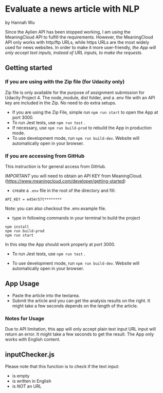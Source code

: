 # Evaluate a news article with NLP

by Hannah Wu

Since the Aylien API has been stopped working, I am using the MeaningCloud API to fulfill the requirements. However, the MeaningCloud API only works with http/ftp URLs, while https URLs are the most widely used for news websites. In order to make it more user-friendly, *the App will only accept text inputs, instead of URL inputs, to make the requests*.

## Getting started

### If you are using with the Zip file (for Udacity only)

Zip file is only available for the purpose of assignment submission for Udacity Project 4. The node_module, dist folder, and a .env file with an API key are included in the Zip. No need to do extra setups.

- If you are using the Zip File, simple run `npm run start` to open the App at port 3000.
- To run Jest tests, use `npm run test` . 
- If necessary, use `npm run build-prod` to rebuild the App in production mode.
- To use development mode, run `npm run build-dev`. Website will automatically open in your browser.


### If you are accessing from GitHub

This instruction is for general access from GitHub.

*IMPORTANT* you will need to obtain an API KEY from MeaningCloud. 
(https://www.meaningcloud.com/developer/getting-started)

- create a `.env` file in the root of the directory and fill:

```
API_KEY = e454r57t********
```

Note: you can also checkout the .env.example file.

- type in following commands in your terminal to build the project

```
npm install
npm run build-prod
npm run start 
```

In this step the App should work properly at port 3000.

- To run Jest tests, use `npm run test` .

- To use development mode, run `npm run build-dev`. Website will automatically open in your browser.


## App Usage

- Paste the article into the textarea.
- Submit the article and you can get the analysis results on the right. It might take a few seconds depends on the length of the article.

### Notes for Usage

Due to API limitation, this app will only accept plain text input
URL input will return an error.
It might take a few seconds to get the result.
The App only works with English content.

## inputChecker.js

Please note that this function is to check if the text input:

- is empty
- is written in English
- is *NOT* an URL 








